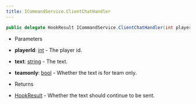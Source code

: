 ```yaml
---
title: ICommandService.ClientChatHandler
---
```


```csharp
public delegate HookResult ICommandService.ClientChatHandler(int playerId, string text, bool teamonly)
```

- Parameters

- **playerId**: [int](https://learn.microsoft.com/dotnet/api/system.int32) - The player id.
- **text**: [string](https://learn.microsoft.com/dotnet/api/system.string) - The text.
- **teamonly**: [bool](https://learn.microsoft.com/dotnet/api/system.boolean) - Whether the text is for team only.

- Returns

- [HookResult](/docs/api/shared/misc/hookresult) - Whether the text should continue to be sent.

